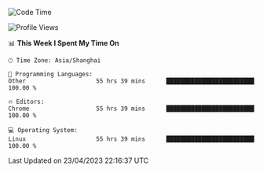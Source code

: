 <!--START_SECTION:waka-->
![Code Time](http://img.shields.io/badge/Code%20Time-593%20hrs%2050%20mins-blue)

![Profile Views](http://img.shields.io/badge/Profile%20Views-1-blue)

📊 **This Week I Spent My Time On** 

```text
🕑︎ Time Zone: Asia/Shanghai

💬 Programming Languages: 
Other                    55 hrs 39 mins      █████████████████████████   100.00 % 

🔥 Editors: 
Chrome                   55 hrs 39 mins      █████████████████████████   100.00 % 

💻 Operating System: 
Linux                    55 hrs 39 mins      █████████████████████████   100.00 % 
```


 Last Updated on 23/04/2023 22:16:37 UTC
<!--END_SECTION:waka-->